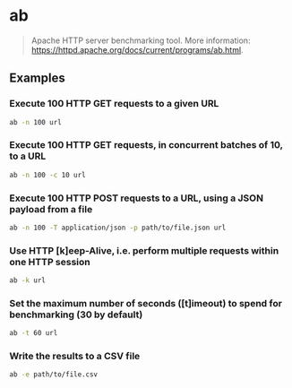 # ab

> Apache HTTP server benchmarking tool. More information: <https://httpd.apache.org/docs/current/programs/ab.html>.

## Examples

### Execute 100 HTTP GET requests to a given URL

```bash
ab -n 100 url
```

### Execute 100 HTTP GET requests, in concurrent batches of 10, to a URL

```bash
ab -n 100 -c 10 url
```

### Execute 100 HTTP POST requests to a URL, using a JSON payload from a file

```bash
ab -n 100 -T application/json -p path/to/file.json url
```

### Use HTTP [k]eep-Alive, i.e. perform multiple requests within one HTTP session

```bash
ab -k url
```

### Set the maximum number of seconds ([t]imeout) to spend for benchmarking (30 by default)

```bash
ab -t 60 url
```

### Write the results to a CSV file

```bash
ab -e path/to/file.csv
```
